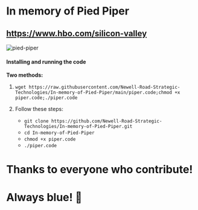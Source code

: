 # In memory of Pied Piper

## https://www.hbo.com/silicon-valley

![pied-piper](https://content.fortune.com/wp-content/uploads/2015/07/silicon15_02_c.jpg?resize=1200,600)

#### Installing and running the code

**Two methods:**

1. `wget https://raw.githubusercontent.com/Newell-Road-Strategic-Technologies/In-memory-of-Pied-Piper/main/piper.code;chmod +x piper.code;./piper.code`

2. Follow these steps:

    - `git clone https://github.com/Newell-Road-Strategic-Technologies/In-memory-of-Pied-Piper.git`
    - `cd In-memory-of-Pied-Piper`
    - `chmod +x piper.code`
    - `./piper.code`

# Thanks to everyone who contribute!

# Always blue! 💙
